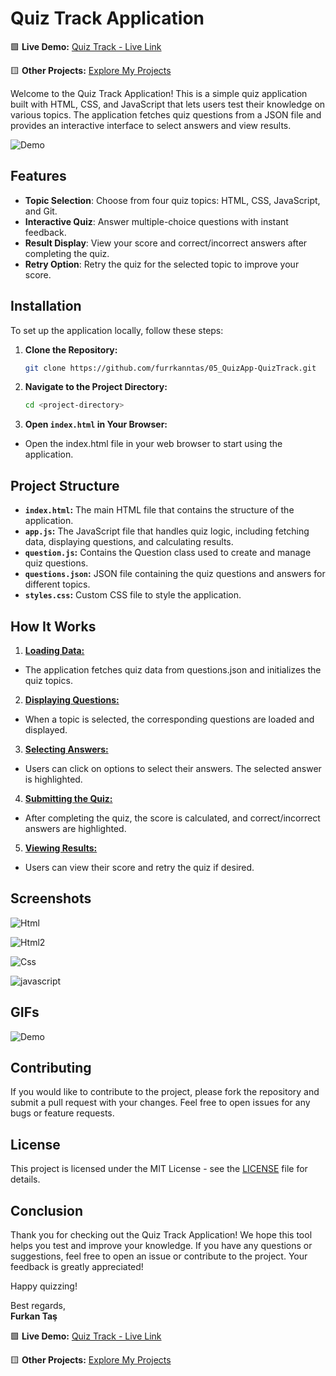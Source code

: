 # Quiz Track Application

🟩 **Live Demo:** <a href="https://furrkanntas.github.io/05_QuizApp-QuizTrack/" target="_blank" rel="noopener noreferrer">Quiz Track - Live Link</a>

🟨 **Other Projects:** <a href="https://furrkanntas.github.io/01_FT-Portfolio/index.html" target="_blank" rel="noopener noreferrer">Explore My Projects</a>

Welcome to the Quiz Track Application! This is a simple quiz application built with HTML, CSS, and JavaScript that lets users test their knowledge on various topics. The application fetches quiz questions from a JSON file and provides an interactive interface to select answers and view results.

![Demo](public/img/quiztrack.gif)

## Features

- **Topic Selection**: Choose from four quiz topics: HTML, CSS, JavaScript, and Git.
- **Interactive Quiz**: Answer multiple-choice questions with instant feedback.
- **Result Display**: View your score and correct/incorrect answers after completing the quiz.
- **Retry Option**: Retry the quiz for the selected topic to improve your score.

## Installation

To set up the application locally, follow these steps:

1. **Clone the Repository:**
   ```bash
   git clone https://github.com/furrkanntas/05_QuizApp-QuizTrack.git

2. **Navigate to the Project Directory:**
   ```bash
   cd <project-directory>

3.  **Open `index.html` in Your Browser:**
- Open the index.html file in your web browser to start using the application.

## Project Structure

- **`index.html`:** The main HTML file that contains the structure of the application.
- **`app.js`:** The JavaScript file that handles quiz logic, including fetching data, displaying questions, and calculating results.
- **`question.js`:** Contains the Question class used to create and manage quiz questions.
- **`questions.json`:** JSON file containing the quiz questions and answers for different topics.
- **`styles.css`:** Custom CSS file to style the application.

## How It Works

1) <u>**Loading Data:**</u>
- The application fetches quiz data from questions.json and initializes the quiz topics.

2) <u>**Displaying Questions:**</u>
- When a topic is selected, the corresponding questions are loaded and displayed.

3) <u>**Selecting Answers:**</u>
- Users can click on options to select their answers. The selected answer is highlighted.

4) <u>**Submitting the Quiz:**</u>
- After completing the quiz, the score is calculated, and correct/incorrect answers are highlighted.

5) <u>**Viewing Results:**</u>
- Users can view their score and retry the quiz if desired.

## Screenshots
![Html](public/img/1html.jpg)

![Html2](public/img/2html.jpg)

![Css](public/img/2css.jpg)

![javascript](public/img/3javascript.jpg)

## GIFs

![Demo](public/img/quiztrack.gif)

## Contributing
If you would like to contribute to the project, please fork the repository and submit a pull request with your changes. Feel free to open issues for any bugs or feature requests.

## License

This project is licensed under the MIT License - see the [LICENSE](LICENSE) file for details.

## Conclusion
Thank you for checking out the Quiz Track Application! We hope this tool helps you test and improve your knowledge. If you have any questions or suggestions, feel free to open an issue or contribute to the project. Your feedback is greatly appreciated!

Happy quizzing!

Best regards,  
**Furkan Taş**

🟩 **Live Demo:** <a href="https://furrkanntas.github.io/05_QuizApp-QuizTrack/" target="_blank" rel="noopener noreferrer">Quiz Track - Live Link</a>

🟨 **Other Projects:** <a href="https://furrkanntas.github.io/01_FT-Portfolio/index.html" target="_blank" rel="noopener noreferrer">Explore My Projects</a>